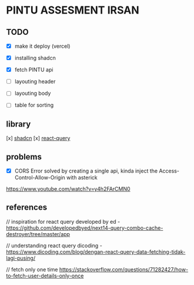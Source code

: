 # PINTU ASSESMENT IRSAN

## TODO

- [x] make it deploy (vercel)
- [x] installing shadcn
- [x] fetch PINTU api
- [ ] layouting header
- [ ] layouting body
- [ ] table for sorting


## library

[x] [shadcn](https://ui.shadcn.com/)
[x] [react-query](https://tanstack.com/query/latest)



## problems

- [x] CORS Error 
solved by creating a single api, kinda inject the Access-Control-Allow-Origin with asterick

https://www.youtube.com/watch?v=y4h2FArCMN0


## references

// inspiration for react query
developed by ed - https://github.com/developedbyed/next14-query-combo-cache-destroyer/tree/master/app

// understanding react query
dicoding - https://www.dicoding.com/blog/dengan-react-query-data-fetching-tidak-lagi-pusing/

// fetch only one time
https://stackoverflow.com/questions/71282427/how-to-fetch-user-details-only-once